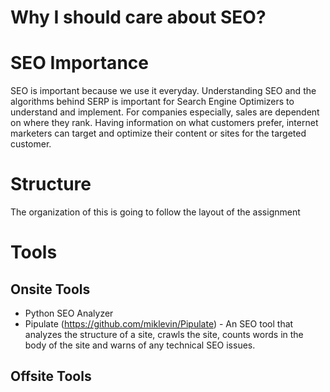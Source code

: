 # Why I should care about SEO?

# SEO Importance

SEO is important because we use it everyday. Understanding SEO and the algorithms behind SERP is important for Search Engine Optimizers to understand and implement. For companies especially, sales are dependent on where they rank. Having information on what customers prefer, internet marketers can target and optimize their content or sites for the targeted customer. 

# Structure

The organization of this is going to follow the layout of the assignment

# Tools

## Onsite Tools
- Python SEO Analyzer 
- Pipulate (https://github.com/miklevin/Pipulate) - An SEO tool that analyzes the structure of a site, crawls the site, counts words in the body of the site and warns of any technical SEO issues.

## Offsite Tools
